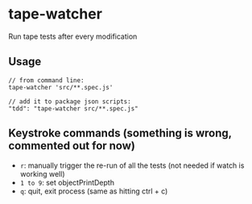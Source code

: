 # tape-watcher
Run tape tests after every modification

## Usage
```
// from command line:
tape-watcher 'src/**.spec.js'

// add it to package json scripts:
"tdd": "tape-watcher src/**.spec.js"
```

## Keystroke commands (something is wrong, commented out for now)
* `r`: manually trigger the re-run of all the tests (not needed if watch is working well)
* `1 to 9`: set objectPrintDepth
* `q`: quit, exit process (same as hitting ctrl + c)
